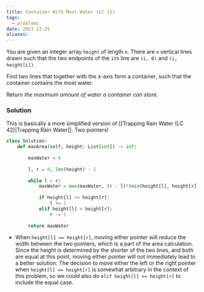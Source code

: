 ```yaml
---
title: Container With Most Water (LC 11)
tags:
  - problems
date: 2023-12-25
aliases:
---
```

You are given an integer array `height` of length `n`. There are `n` vertical lines drawn such that the two endpoints of the `ith` line are `(i, 0)` and `(i, height[i])`.

Find two lines that together with the x-axis form a container, such that the container contains the most water.

Return _the maximum amount of water a container can store_.

### Solution
This is basically a more simplified version of [[Trapping Rain Water (LC 42)|Trapping Rain Water]]. Two pointers!

```python
class Solution:
    def maxArea(self, height: List[int]) -> int:
        
        maxWater = 0
        
        l, r = 0, len(height) - 1
        
        while l < r:
            maxWater = max(maxWater, (r - l)*(min(height[l], height[r])))
            
            if height[l] <= height[r]:
                l += 1
            elif height[l] > height[r]:
                r -= 1
            
        return maxWater
```

- When `height[l] == height[r]`, moving either pointer will reduce the width between the two pointers, which is a part of the area calculation. Since the height is determined by the shorter of the two lines, and both are equal at this point, moving either pointer will not immediately lead to a better solution. The decision to move either the left or the right pointer when `height[l] == height[r]` is somewhat arbitrary in the context of this problem, so we could also do `elif height[l] >= height[r]` to include the equal case.
